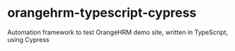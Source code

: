 # orangehrm-typescript-cypress
Automation framework to test OrangeHRM demo site, written in TypeScript, using Cypress
